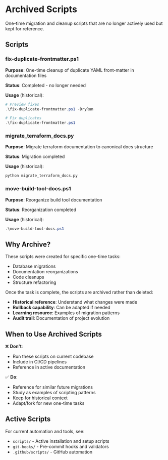 # Archived Scripts

One-time migration and cleanup scripts that are no longer actively used but kept for reference.

## Scripts

### fix-duplicate-frontmatter.ps1

**Purpose**: One-time cleanup of duplicate YAML front-matter in documentation files

**Status**: Completed - no longer needed

**Usage** (historical):

```powershell
# Preview fixes
.\fix-duplicate-frontmatter.ps1 -DryRun

# Fix duplicates
.\fix-duplicate-frontmatter.ps1
```

### migrate_terraform_docs.py

**Purpose**: Migrate terraform documentation to canonical docs structure

**Status**: Migration completed

**Usage** (historical):

```bash
python migrate_terraform_docs.py
```

### move-build-tool-docs.ps1

**Purpose**: Reorganize build tool documentation

**Status**: Reorganization completed

**Usage** (historical):

```powershell
.\move-build-tool-docs.ps1
```

## Why Archive?

These scripts were created for specific one-time tasks:

- Database migrations
- Documentation reorganizations
- Code cleanups
- Structure refactoring

Once the task is complete, the scripts are archived rather than deleted:

- **Historical reference**: Understand what changes were made
- **Rollback capability**: Can be adapted if needed
- **Learning resource**: Examples of migration patterns
- **Audit trail**: Documentation of project evolution

## When to Use Archived Scripts

❌ **Don't**:

- Run these scripts on current codebase
- Include in CI/CD pipelines
- Reference in active documentation

✅ **Do**:

- Reference for similar future migrations
- Study as examples of scripting patterns
- Keep for historical context
- Adapt/fork for new one-time tasks

## Active Scripts

For current automation and tools, see:

- `scripts/` - Active installation and setup scripts
- `git-hooks/` - Pre-commit hooks and validators
- `.github/scripts/` - GitHub automation
